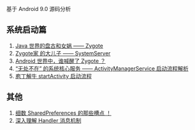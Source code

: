 
基于 Android 9.0 源码分析



## 系统启动篇

1. [Java 世界的盘古和女娲 —— Zygote](https://sunluyao.com/2019/10/09/zygote/)
2. [Zygote家 的大儿子 —— SystemServer](https://sunluyao.com/2019/10/13/system_server/)
3. [Android 世界中，谁喊醒了 Zygote ？](https://sunluyao.com/2019/10/15/zygote_fork/)
4. [“无处不在” 的系统核心服务 —— ActivityManagerService 启动流程解析
](https://sunluyao.com/2019/10/27/ams_init/)
5. [庖丁解牛 startActivity 启动流程](article/start_activity.md)


## 其他

1. [细数 SharedPreferences 的那些槽点 ！](article/sharedpreferences.md)
2. [深入理解 Handler 消息机制](https://sunluyao.com/2019/10/09/handler/)
